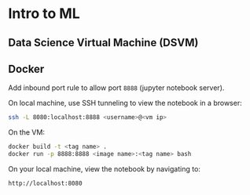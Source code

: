 # Intro to ML

## Data Science Virtual Machine (DSVM)

## Docker

Add inbound port rule to allow port `8888` (jupyter notebook server).

On local machine, use SSH tunneling to view the notebook in a browser:

```sh
ssh -L 8080:localhost:8888 <username>@<vm ip>
```

On the VM:

```sh
docker build -t <tag name> .
docker run -p 8888:8888 <image name>:<tag name> bash
```

On your local machine, view the notebook by navigating to:

```sh
http://localhost:8080
```